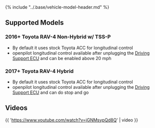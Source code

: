 {% include "../.base/vehicle-model-header.md" %}

## Supported Models

### 2016+ Toyota RAV-4 Non-Hybrid w/ TSS-P

- By default it uses stock Toyota ACC for longitudinal control
- openpilot longitudinal control available after unplugging the [Driving Support ECU](https://community.comma.ai/wiki/index.php/Toyota#Rav4_.28for_openpilot.29) and can be enabled above 20 mph

### 2017+ Toyota RAV-4 Hybrid

- By default it uses stock Toyota ACC for longitudinal control
- openpilot longitudinal control available after unplugging the [Driving Support ECU](https://community.comma.ai/wiki/index.php/Toyota#Rav4_.28for_openpilot.29) and can do stop and go


## Videos

{{ 'https://www.youtube.com/watch?v=jGNMsypQd8Q' | video }}